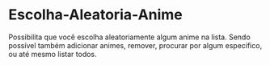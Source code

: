 # Escolha-Aleatoria-Anime
Possibilita que você escolha aleatoriamente algum anime na lista. Sendo possível também adicionar animes, remover, procurar por algum especifico, ou até mesmo listar todos.
